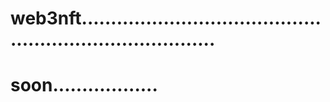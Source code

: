# web3nft............................................................................
# soon..................
